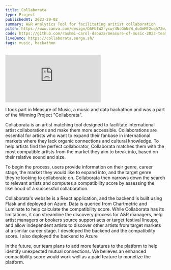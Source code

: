 ```yaml
---
title: Collaborata
type: Project
publishedAt: 2023-29-02
summary: A&R Analytics Tool for facilitating aritist collaboration
pitch: https://www.canva.com/design/DAFblWXrycw/4NcGANsW_duGmMf2uqh7Zw/view?analyticsCorrelationId=cd900f09-4176-4147-9ca8-d34f0ba6bf5a
code: https://github.com/rashmi-carol-dsouza/measure-of-music-2023-team-9
liveDemo: https://collaborata.surge.sh/
tags: music, hackathon
---
```

<iframe class="video" src="https://www.youtube.com/embed/GErgvCgFiLg" title="Collaborata" frameborder="0" allow="accelerometer; autoplay; clipboard-write; encrypted-media; gyroscope; picture-in-picture; web-share" allowfullscreen></iframe>

I took part in Measure of Music, a music and data hackathon and was a part of the Winning Project "Collaborata".

Collaborata is an artist matching tool designed to facilitate international artist collaborations and make them more accessible. Collaborations are essential for artists who want to expand their fanbase in international markets where they lack organic connections and cultural knowledge. To help artists find the perfect collaborator, Collaborata matches them with the most compatible artists from the market they aim to break into, based on their relative sound and size.

To begin the process, users provide information on their genre, career stage, the market they would like to expand into, and the target genre they're looking to collaborate on. Collaborata then narrows down the search to relevant artists and computes a compatibility score by assessing the likelihood of a successful collaboration.

Collaborata's website is a React application, and the backend is built using Flask and deployed on Azure. Data is queried from Chartmetric and Luminate to help calculate the compatibility score. While Collaborata has its limitations, it can streamline the discovery process for A&R managers, help artist managers or bookers source support acts or target festival lineups, and allow independent artists to discover other artists from target markets at a similar career stage. I developed the backend and the compatibility score. I also deployed the backend to Azure 

In the future, our team plans to add more features to the platform to help identify unexpected mutual connections. We believes an enhanced compatibility score would work well as a paid feature to monetize the platform.

